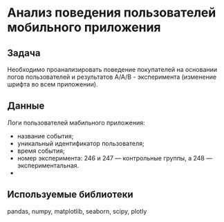 # Анализ поведения пользователей мобильного приложения

## Задача
Необходимо проанализировать поведение покупателей на основании логов пользователей и результатов А/А/В - эксперимента (изменение шрифта во всем приложении).

## Данные
Логи пользователей мабильного приложения: 
  - название события;
  - уникальный идентификатор пользователя;
  - время события;
  - номер эксперимента: 246 и 247 — контрольные группы, а 248 — экспериментальная.
  - 
## Используемые библиотеки
pandas, numpy, matplotlib, seaborn, scipy, plotly
